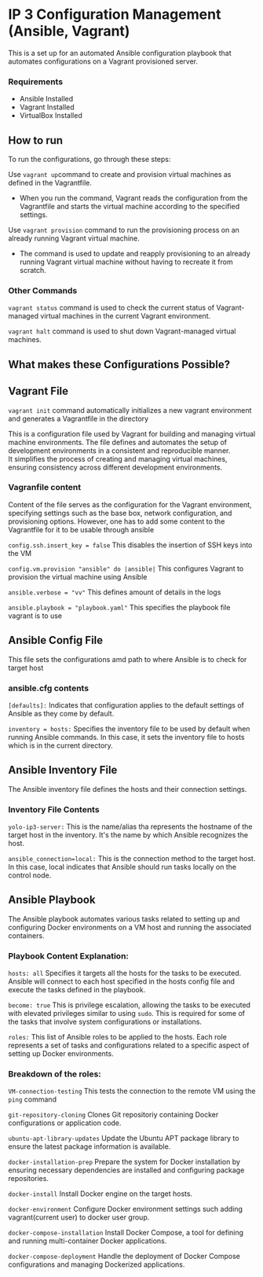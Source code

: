 # IP 3 Configuration Management (Ansible, Vagrant)

This is a set up for an automated Ansible configuration playbook that automates configurations on a Vagrant provisioned server.

### Requirements
- Ansible Installed
- Vagrant Installed
- VirtualBox Installed


## How to run
To run the configurations, go through these steps:

Use `vagrant up`command to create and provision virtual machines as defined in the Vagrantfile. 
- When you run the command, Vagrant reads the configuration from the Vagrantfile and starts the virtual machine according to the specified settings.

Use `vagrant provision` command to run the provisioning process on an already running Vagrant virtual machine.
- The command is used to update and reapply provisioning to an already running Vagrant virtual machine without having to recreate it from scratch.

### Other Commands
`vagrant status` 
 command is used to check the current status of Vagrant-managed virtual machines in the current Vagrant environment.

`vagrant halt` 
command is used to shut down Vagrant-managed virtual machines.

## What makes these Configurations Possible?

## Vagrant File

`vagrant init` command automatically initializes a new vagrant environment and generates a Vagrantfile in the directory

This is a configuration file used by Vagrant for building and managing virtual machine environments. 
The file defines and automates the setup of development environments in a consistent and reproducible manner.  
It simplifies the process of creating and managing virtual machines, ensuring consistency across different development environments.

### Vagranfile content
Content of the file serves as the configuration for the Vagrant environment, specifying settings such as the base box, network configuration, and provisioning options.
However, one has to add some content to the Vagrantfile for it to be usable through ansible

`config.ssh.insert_key = false` 
This disables the insertion of SSH keys into the VM

`config.vm.provision "ansible" do |ansible|`
This configures Vagrant to provision the virtual machine using Ansible

`ansible.verbose = "vv"`
This defines amount of details in the logs

`ansible.playbook = "playbook.yaml"`
This specifies the playbook file vagrant is to use

## Ansible Config File
This file sets the configurations amd path to where Ansible is to check for target host

### ansible.cfg contents
`[defaults]:` 
Indicates that configuration applies to the default settings of Ansible as they come by default.

`inventory = hosts:` 
Specifies the inventory file to be used by default when running Ansible commands. In this case, it sets the inventory file to hosts which is in the current directory.

## Ansible Inventory File

The Ansible inventory file defines the hosts and their connection settings.

### Inventory File Contents

`yolo-ip3-server:` 
This is the name/alias tha represents the hostname of the target host in the inventory. It's the name by which Ansible recognizes the host.

`ansible_connection=local:` 
This is the connection method to the target host. In this case, local indicates that Ansible should run tasks locally on the control node.

## Ansible Playbook

The Ansible playbook automates various tasks related to setting up and configuring Docker environments on a VM host and running the associated containers.

### Playbook Content Explanation:
`hosts: all`
Specifies it targets all the hosts for the tasks to be executed. 
Ansible will connect to each host specified in the hosts config file and execute the tasks defined in the playbook.
  
`become: true`
This is privilege escalation, allowing the tasks to be executed with elevated privileges similar to using `sudo`. 
This is required for some of the tasks that involve system configurations or installations.


`roles:`
This list of Ansible roles to be applied to the hosts. 
Each role represents a set of tasks and configurations related to a specific aspect of setting up Docker environments. 

### Breakdown of the roles:

`VM-connection-testing`
This tests the connection to the remote VM using the `ping` command
      
`git-repository-cloning`
Clones Git repositoriy containing Docker configurations or application code.

`ubuntu-apt-library-updates`
Update the Ubuntu APT package library to ensure the latest package information is available.

`docker-installation-prep`
Prepare the system for Docker installation by ensuring necessary dependencies are installed and configuring package repositories.

`docker-install`
Install Docker engine on the target hosts.

`docker-environment`
Configure Docker environment settings such adding vagrant(current user) to docker user group.

`docker-compose-installation`
Install Docker Compose, a tool for defining and running multi-container Docker applications.

`docker-compose-deployment`
Handle the deployment of Docker Compose configurations and managing Dockerized applications.
